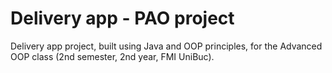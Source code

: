 # Delivery app - PAO project

Delivery app project, built using Java and OOP principles, for the Advanced OOP class (2nd semester, 2nd year, FMI UniBuc).

